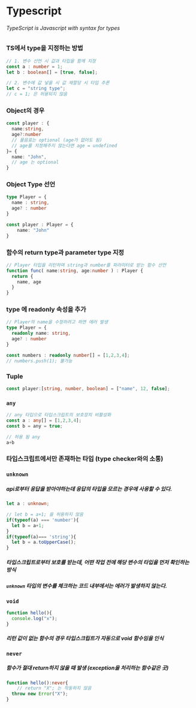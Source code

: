 # Typescript

###### TypeScript is Javascript with syntax for types



### TS에서 type을 지정하는 방법

```ts
// 1. 변수 선언 시 값과 타입을 함께 지정
const a : number = 1;
let b : boolean[] = [true, false];

// 2. 변수에 값 넣을 시 값 재할당 시 타입 추론
let c = "string type";
// c = 1; 은 허용되지 않음
```

### Object의 경우

```ts
const player : {
  name:string,
  age?:number
  // 물음표는 optional (age가 없어도 됨)
  // age를 지정해주지 않는다면 age = undefined
}= {
  name: "John",
  // age 는 optional
}
```

### Object Type 선언

```ts
type Player = {
  name : string,
  age? : number
}

const player : Player = {
	name: "John"
}
```

### 함수의 return type과 parameter type 지정

```ts
// Player 타입을 리턴하며 string과 number를 파라미터로 받는 함수 선언
function func( name:string, age:number ) : Player {
  return {
    name, age
  }
}
```

### type 에 readonly 속성을 추가

```ts
// Player의 name을 수정하려고 하면 에러 발생
type Player = {
  readonly name: string,
  age? : number
}

const numbers : readonly number[] = [1,2,3,4];
// numbers.push(1); 불가능
```

### Tuple

```ts
const player:[string, number, boolean] = ["name", 12, false];
```

### `any`

```ts
// any 타입으로 타입스크립트의 보호장치 비활성화
const a : any[] = [1,2,3,4];
const b = any = true;

// 허용 됨 any
a+b
```

### 타입스크립트에서만 존재하는 타입 (type checker와의 소통)

### `unknown`

##### api로부터 응답을 받아야하는데 응답의 타입을 모르는 경우에 사용할 수 있다.

```ts
let a : unknown;

// let b = a+1; 을 허용하지 않음
if(typeof(a) === 'number'){
  let b = a+1;
}
if(typeof(a)=== 'string'){
  let b = a.toUpperCase();
}
```

##### 타입스크립트로부터 보호를 받는데, 어떤 작업 전에 해당 변수의 타입을 먼저 확인하는 방식

##### `unknown` 타입의 변수를 체크하는 코드 내부에서는 에러가 발생하지 않는다.



### `void`

```ts
function hello(){
  console.log("x");
}
```

##### 리턴 값이 없는 함수의 경우 타입스크립트가 자동으로 void 함수임을 인식

### `never`

##### 함수가 절대 return하지 않을 때 발생 (exception을 처리하는 함수같은 곳)

```ts
function hello():never{
	// return "X"; 는 작동하지 않음
  throw new Error("X");
}
```

